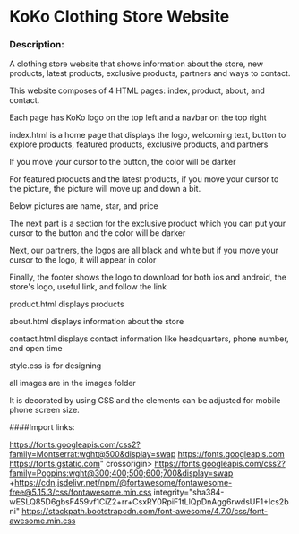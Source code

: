 # KoKo Clothing Store Website
### Description: 





A clothing store website that shows information about the store, new products, latest products, exclusive products, partners and ways to contact.

This website composes of 4 HTML pages: index, product, about, and contact. 

Each page has KoKo logo on the top left and a navbar on the top right




index.html is a home page that displays the logo, welcoming text, button to explore products, featured products, exclusive products, and partners

If you move your cursor to the button, the color will be darker

For featured products and the latest products, if you move your cursor to the picture, the picture will move up and down a bit.

Below pictures are name, star, and price

The next part is a section for the exclusive product which you can put your cursor to the button and the color will be darker

Next, our partners, the logos are all black and white but if you move your cursor to the logo, it will appear in color

Finally, the footer shows the logo to download for both ios and android, the store's logo, useful link, and follow the link




product.html displays products

about.html displays information about the store

contact.html displays contact information like headquarters, phone number, and open time

style.css is for designing




all images are in the images folder

It is decorated by using CSS and the elements can be adjusted for mobile phone screen size.  


####Import links:

https://fonts.googleapis.com/css2?family=Montserrat:wght@500&display=swap
https://fonts.googleapis.com
https://fonts.gstatic.com" crossorigin>
https://fonts.googleapis.com/css2?family=Poppins:wght@300;400;500;600;700&display=swap
+https://cdn.jsdelivr.net/npm/@fortawesome/fontawesome-free@5.15.3/css/fontawesome.min.css integrity="sha384-wESLQ85D6gbsF459vf1CiZ2+rr+CsxRY0RpiF1tLlQpDnAgg6rwdsUF1+Ics2bni" 
https://stackpath.bootstrapcdn.com/font-awesome/4.7.0/css/font-awesome.min.css
